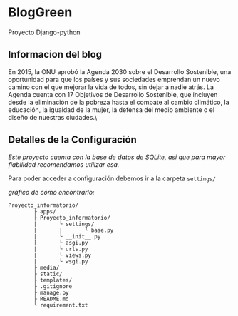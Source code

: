 # BlogGreen
Proyecto Django-python

## Informacion del blog
En 2015, la ONU aprobó la Agenda 2030 sobre el Desarrollo Sostenible, una oportunidad para que los países y sus sociedades emprendan un nuevo camino con el que mejorar la vida de todos, sin dejar a nadie atrás. La Agenda cuenta con 17 Objetivos de Desarrollo Sostenible, que incluyen desde la eliminación de la pobreza hasta el combate al cambio climático, la educación, la igualdad de la mujer, la defensa del medio ambiente o el diseño de nuestras ciudades.\

## Detalles de la Configuración
_Este proyecto cuenta con la base de datos de SQLite, asi que para mayor fiabilidad recomendamos utilizar esa._

Para poder acceder a configuración debemos ir a la carpeta `settings/` 

_gráfico de cómo encontrarlo:_
```
Proyecto_informatorio/
        ├ apps/
        ├ Proyecto_informatorio/
        |       └ settings/
        |       |       └ base.py
        |       └ __init__.py
        |       └ asgi.py
        |       └ urls.py
        |       └ views.py
        |       └ wsgi.py
        ├ media/
        ├ static/
        ├ templates/
        ├ .gitignore
        ├ manage.py
        ├ README.md
        └ requirement.txt
```
